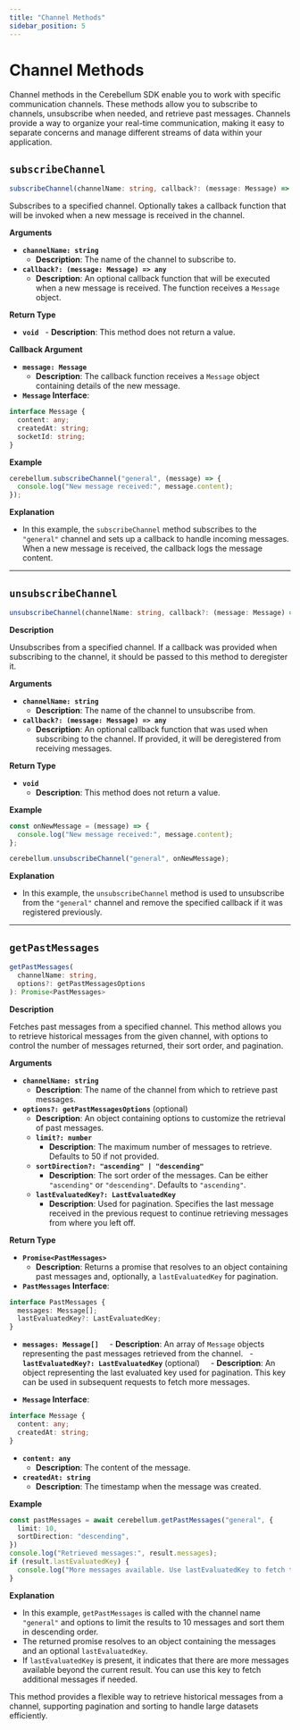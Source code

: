 ```yaml
---
title: "Channel Methods"
sidebar_position: 5
---
```


# Channel Methods

Channel methods in the Cerebellum SDK enable you to work with specific communication channels. These methods allow you to subscribe to channels, unsubscribe when needed, and retrieve past messages. Channels provide a way to organize your real-time communication, making it easy to separate concerns and manage different streams of data within your application.

## `subscribeChannel`

```typescript
subscribeChannel(channelName: string, callback?: (message: Message) => any): void
```

Subscribes to a specified channel. Optionally takes a callback function that will be invoked when a new message is received in the channel.

**Arguments**

- **`channelName: string`**
  - **Description**: The name of the channel to subscribe to.
- **`callback?: (message: Message) => any`**
  - **Description**: An optional callback function that will be executed when a new message is received. The function receives a `Message` object.

**Return Type**

- **`void`**
    - **Description**: This method does not return a value.

**Callback Argument**

- **`message: Message`**
  - **Description**: The callback function receives a `Message` object containing details of the new message.
- **`Message` Interface**:

```typescript
interface Message {
  content: any;
  createdAt: string;
  socketId: string;
}
```

**Example**

```javascript
cerebellum.subscribeChannel("general", (message) => {
  console.log("New message received:", message.content);
});
```

**Explanation**

- In this example, the `subscribeChannel` method subscribes to the `"general"` channel and sets up a callback to handle incoming messages. When a new message is received, the callback logs the message content.

---

## `unsubscribeChannel`

```typescript
unsubscribeChannel(channelName: string, callback?: (message: Message) => any): void
```

**Description**

Unsubscribes from a specified channel. If a callback was provided when subscribing to the channel, it should be passed to this method to deregister it.

**Arguments**

- **`channelName: string`**
  - **Description**: The name of the channel to unsubscribe from.
- **`callback?: (message: Message) => any`**
  - **Description**: An optional callback function that was used when subscribing to the channel. If provided, it will be deregistered from receiving messages.

**Return Type**

- **`void`**
  - **Description**: This method does not return a value.

**Example**

```TypeScript
const onNewMessage = (message) => {
  console.log("New message received:", message.content);
};

cerebellum.unsubscribeChannel("general", onNewMessage);
```

**Explanation**

- In this example, the `unsubscribeChannel` method is used to unsubscribe from the `"general"` channel and remove the specified callback if it was registered previously.

---

## `getPastMessages`

```typescript
getPastMessages(
  channelName: string,
  options?: getPastMessagesOptions
): Promise<PastMessages>
```

**Description**

Fetches past messages from a specified channel. This method allows you to retrieve historical messages from the given channel, with options to control the number of messages returned, their sort order, and pagination.

**Arguments**

- **`channelName: string`**
  - **Description**: The name of the channel from which to retrieve past messages.
- **`options?: getPastMessagesOptions`** (optional)
  - **Description**: An object containing options to customize the retrieval of past messages.
  - **`limit?: number`**
    - **Description**: The maximum number of messages to retrieve. Defaults to 50 if not provided.
  - **`sortDirection?: "ascending" | "descending"`**
    - **Description**: The sort order of the messages. Can be either `"ascending"` or `"descending"`. Defaults to `"ascending"`.
  - **`lastEvaluatedKey?: LastEvaluatedKey`**
    - **Description**: Used for pagination. Specifies the last message received in the previous request to continue retrieving messages from where you left off.

**Return Type**

- **`Promise<PastMessages>`**
  - **Description**: Returns a promise that resolves to an object containing past messages and, optionally, a `lastEvaluatedKey` for pagination.
- **`PastMessages` Interface**:

```typescript
interface PastMessages {
  messages: Message[];
  lastEvaluatedKey?: LastEvaluatedKey;
}
```

- **`messages: Message[]`**
      - **Description**: An array of `Message` objects representing the past messages retrieved from the channel.
    - **`lastEvaluatedKey?: LastEvaluatedKey`** (optional)
      - **Description**: An object representing the last evaluated key used for pagination. This key can be used in subsequent requests to fetch more messages.

- **`Message` Interface**:

```typescript
interface Message {
  content: any;
  createdAt: string;
}
```

- **`content: any`**
  - **Description**: The content of the message.
- **`createdAt: string`**
  - **Description**: The timestamp when the message was created.

**Example**

```TypeScript
const pastMessages = await cerebellum.getPastMessages("general", {
  limit: 10,
  sortDirection: "descending",
})
console.log("Retrieved messages:", result.messages);
if (result.lastEvaluatedKey) {
  console.log("More messages available. Use lastEvaluatedKey to fetch them.");
}
```

**Explanation**

- In this example, `getPastMessages` is called with the channel name `"general"` and options to limit the results to 10 messages and sort them in descending order.
- The returned promise resolves to an object containing the messages and an optional `lastEvaluatedKey`.
- If `lastEvaluatedKey` is present, it indicates that there are more messages available beyond the current result. You can use this key to fetch additional messages if needed.

This method provides a flexible way to retrieve historical messages from a channel, supporting pagination and sorting to handle large datasets efficiently.
